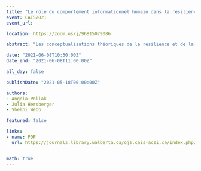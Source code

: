 ```yaml
---
title: "Le rôle du comportement informationnel humain dans la résilience et la guérison"
event: CAIS2021
event_url:

location: https://zoom.us/j/96815079086

abstract: "Les conceptualisations théoriques de la résilience et de la guérison sont examinées dans cet article pour déterminer comment les éléments critiques du comportement informationnel interagissent pendant que les individus tentent de retrouver l'équilibre après un événement de crise. Située dans le paysage historique, social, scientifique et psychologique plus large, cette analyse de la littérature suggère que les individus qui adoptent activement un comportement informationnel positif sont généralement perçus comme étant le plus à même d'acquérir les ressources nécessaires pour contribuer aux efforts de guérison post-traumatique afin d’atteindre l'équilibre ou même améliorer leur état antérieur pour atteindre un niveau supérieur (épanouissement). Les personnes qui éprouvent des difficultés en matière d'information trouvent qu’il est plus difficile de se rétablir ou de s'épanouir et peuvent être perçues comme moins résilientes."

date: "2021-06-08T10:30:00Z"
date_end: "2021-06-08T11:00:00Z"

all_day: false

publishDate: "2021-05-18T00:00:00Z"

authors:
- Angela Pollak
- Julia Hersberger
- Shelbi Webb

featured: false

links:
- name: PDF
  url: https://journals.library.ualberta.ca/ojs.cais-acsi.ca/index.php/cais-asci/article/view/1210/1046


math: true
---
```

